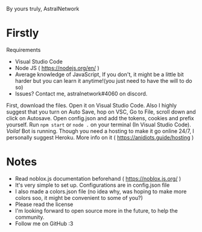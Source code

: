 By yours truly, AstralNetwork 

# Firstly

Requirements
- Visual Studio Code
- Node JS ( https://nodejs.org/en/ )
- Average knowledge of JavaScript, If you don't, it might be a little bit harder but you can learn it anytime!(you just need to have the will to do so)
- Issues? Contact me, astralnetwork#4060 on discord.

First, download the files.
Open it on Visual Studio Code.
Also I highly suggest that you turn on Auto Save, hop on VSC, Go to File, scroll down and click on Autosave.
Open config.json and add the tokens, cookies and prefix yourself.
Run `npm start` or `node .` on your terminal (In Visual Studio Code).
*Voila!* Bot is running. Though you need a hosting to make it go online 24/7, I personally suggest Heroku. More info on it ( https://anidiots.guide/hosting )

# Notes

- Read noblox.js documentation beforehand ( https://noblox.js.org/ )
- It's very simple to set up. Configurations are in config.json file
- I also made a colors.json file (no idea why, was hoping to make more colors soo, it might be convenient to some of you?)
- Please read the license
- I'm looking forward to open source more in the future, to help the community.
- Follow me on GitHub :3 
